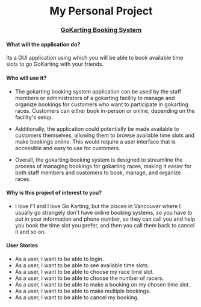 # <center>My Personal Project</center>

<u><h3><center>GoKarting Booking System</center></h3></u>

<h4>What will the application do?</h4>
<p>Its a GUI application using which you will be able to book available time slots to go GoKarting with your friends.
</p>

<h4>Who will use it?</h4>

* The gokarting booking system application can be used by the staff members or administrators of a gokarting facility to
manage and organize bookings for customers who want to participate in gokarting races. Customers can either book
in-person or online, depending on the facility's setup.

* Additionally, the application could potentially be made available to customers themselves, allowing them to browse
available time slots and make bookings online. This would require a user interface that is accessible and easy to use
for customers.

* Overall, the gokarting booking system is designed to streamline the process of managing bookings for gokarting races,
making it easier for both staff members and customers to book, manage, and organize races.

<h4>Why is this project of interest to you?</h4>

* I love F1 and I love Go Karting, but the places in Vancouver where I usually go strangely don't have online booking
systems, so you have to put in your information and phone number, so they can call you and help you
book the time slot you prefer, and then you call them back to cancel it and so on.

<h4>User Stories</h4>

* As a user, I want to be able to login.
* As a user, I want to be able to see available time slots.
* As a user, I want to be able to choose my race time slot.
* As a user, I want to be able to choose the number of racers.
* As a user, I want to be able to make a booking on my chosen time slot.
* As a user, I want to be able to make multiple bookings.
* As a user, I want to be able to cancel my booking.